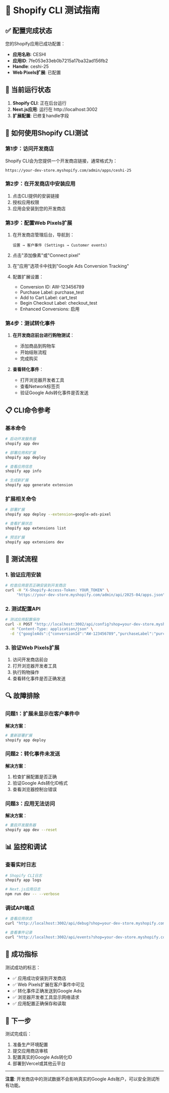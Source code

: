 # 🚀 Shopify CLI 测试指南

## ✅ 配置完成状态

您的Shopify应用已成功配置：
- **应用名称**: CESHI
- **应用ID**: 7fe053e33eb0b7215a17ba32ad156fb2
- **Handle**: ceshi-25
- **Web Pixels扩展**: 已配置

## 🔧 当前运行状态

1. **Shopify CLI**: 正在后台运行
2. **Next.js应用**: 运行在 http://localhost:3002
3. **扩展配置**: 已修复handle字段

## 🎯 如何使用Shopify CLI测试

### 第1步：访问开发商店

Shopify CLI会为您提供一个开发商店链接，通常格式为：
```
https://your-dev-store.myshopify.com/admin/apps/ceshi-25
```

### 第2步：在开发商店中安装应用

1. 点击CLI提供的安装链接
2. 授权应用权限
3. 应用会安装到您的开发商店

### 第3步：配置Web Pixels扩展

1. 在开发商店管理后台，导航到：
   ```
   设置 → 客户事件 (Settings → Customer events)
   ```

2. 点击"添加像素"或"Connect pixel"

3. 在"应用"选项卡中找到"Google Ads Conversion Tracking"

4. 配置扩展设置：
   - Conversion ID: AW-123456789
   - Purchase Label: purchase_test
   - Add to Cart Label: cart_test
   - Begin Checkout Label: checkout_test
   - Enhanced Conversions: 启用

### 第4步：测试转化事件

1. **在开发商店前台进行购物测试**：
   - 添加商品到购物车
   - 开始结账流程
   - 完成购买

2. **查看转化事件**：
   - 打开浏览器开发者工具
   - 查看Network标签页
   - 验证Google Ads转化事件是否发送

## 📋 CLI命令参考

### 基本命令
```bash
# 启动开发服务器
shopify app dev

# 部署应用和扩展
shopify app deploy

# 查看应用信息
shopify app info

# 生成新扩展
shopify app generate extension
```

### 扩展相关命令
```bash
# 部署扩展
shopify app deploy --extension=google-ads-pixel

# 查看扩展状态
shopify app extensions list

# 预览扩展
shopify app extensions dev
```

## 🧪 测试流程

### 1. 验证应用安装
```bash
# 检查应用是否正确安装到开发商店
curl -H "X-Shopify-Access-Token: YOUR_TOKEN" \
     "https://your-dev-store.myshopify.com/admin/api/2025-04/apps.json"
```

### 2. 测试配置API
```bash
# 测试应用配置保存
curl -X POST "http://localhost:3002/api/config?shop=your-dev-store.myshopify.com" \
  -H "Content-Type: application/json" \
  -d '{"googleAds":{"conversionId":"AW-123456789","purchaseLabel":"purchase","addToCartLabel":"cart","beginCheckoutLabel":"checkout","enhancedConversions":true}}'
```

### 3. 验证Web Pixels扩展
1. 访问开发商店前台
2. 打开浏览器开发者工具
3. 执行购物操作
4. 查看转化事件是否正确发送

## 🔍 故障排除

### 问题1：扩展未显示在客户事件中
**解决方案**：
```bash
# 重新部署扩展
shopify app deploy
```

### 问题2：转化事件未发送
**解决方案**：
1. 检查扩展配置是否正确
2. 验证Google Ads转化ID格式
3. 查看浏览器控制台错误

### 问题3：应用无法访问
**解决方案**：
```bash
# 重启开发服务器
shopify app dev --reset
```

## 📊 监控和调试

### 查看实时日志
```bash
# Shopify CLI日志
shopify app logs

# Next.js应用日志
npm run dev -- --verbose
```

### 调试API端点
```bash
# 查看应用状态
curl "http://localhost:3002/api/debug?shop=your-dev-store.myshopify.com"

# 查看事件记录
curl "http://localhost:3002/api/events?shop=your-dev-store.myshopify.com"
```

## 🎯 成功指标

测试成功的标志：
- ✅ 应用成功安装到开发商店
- ✅ Web Pixels扩展在客户事件中可见
- ✅ 转化事件正确发送到Google Ads
- ✅ 浏览器开发者工具显示网络请求
- ✅ 应用配置正确保存和读取

## 📝 下一步

测试完成后：
1. 准备生产环境配置
2. 提交应用商店审核
3. 配置真实的Google Ads转化ID
4. 部署到Vercel或其他云平台

---

**注意**: 开发商店中的测试数据不会影响真实的Google Ads账户，可以安全测试所有功能。 